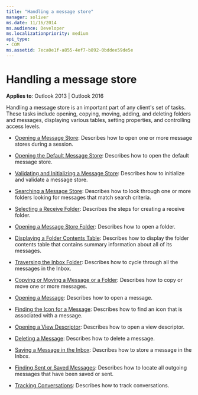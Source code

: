```yaml
---
title: "Handling a message store"
manager: soliver
ms.date: 11/16/2014
ms.audience: Developer
ms.localizationpriority: medium
api_type:
- COM
ms.assetid: 7eca0e1f-a855-4ef7-b892-0bddee59de5e
---
```


# Handling a message store
  
**Applies to**: Outlook 2013 | Outlook 2016 
  
Handling a message store is an important part of any client's set of tasks. These tasks include opening, copying, moving, adding, and deleting folders and messages, displaying various tables, setting properties, and controlling access levels.

- [Opening a Message Store](opening-a-message-store.md): Describes how to open one or more message stores during a session.
    
- [Opening the Default Message Store](opening-the-default-message-store.md): Describes how to open the default message store.
    
- [Validating and Initializing a Message Store](validating-and-initializing-a-message-store.md): Describes how to initialize and validate a message store.
    
- [Searching a Message Store](searching-a-message-store.md): Describes how to look through one or more folders looking for messages that match search criteria.
    
- [Selecting a Receive Folder](selecting-a-receive-folder.md): Describes the steps for creating a receive folder.
    
- [Opening a Message Store Folder](opening-a-message-store-folder.md): Describes how to open a folder.
    
- [Displaying a Folder Contents Table](displaying-a-folder-contents-table.md): Describes how to display the folder contents table that contains summary information about all of its messages.
    
- [Traversing the Inbox Folder](traversing-the-inbox-folder.md): Describes how to cycle through all the messages in the Inbox.
    
- [Copying or Moving a Message or a Folder](copying-or-moving-a-message-or-a-folder.md): Describes how to copy or move one or more messages.
    
- [Opening a Message](opening-a-message.md): Describes how to open a message.
    
- [Finding the Icon for a Message](finding-the-icon-for-a-message.md): Describes how to find an icon that is associated with a message.
    
- [Opening a View Descriptor](opening-a-view-descriptor.md): Describes how to open a view descriptor.
    
- [Deleting a Message](deleting-a-message.md): Describes how to delete a message.
    
- [Saving a Message in the Inbox](saving-a-message-in-the-inbox.md): Describes how to store a message in the Inbox.
    
- [Finding Sent or Saved Messages](finding-sent-or-saved-messages.md): Describes how to locate all outgoing messages that have been saved or sent.
    
- [Tracking Conversations](tracking-conversations.md): Describes how to track conversations.
    

